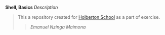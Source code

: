 **Shell, Basics**
*Description*
>This a repository created for [Holberton School](https://www.holbertonschool.com/) as a part of exercise.
>>_Emanuel Nzinga Maimona_
